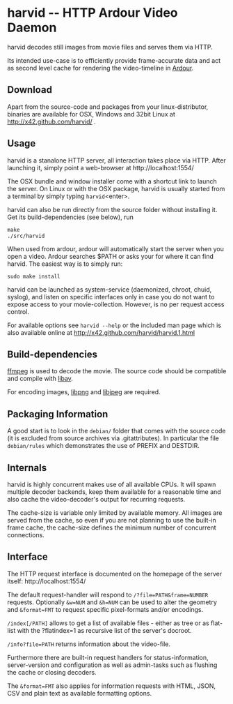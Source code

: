 harvid -- HTTP Ardour Video Daemon
==================================

harvid decodes still images from movie files and serves them via HTTP.

Its intended use-case is to efficiently provide frame-accurate data and
act as second level cache for rendering the video-timeline in
[Ardour](http://ardour.org).


Download
--------

Apart from the source-code and packages from your linux-distributor, binaries
are available for OSX, Windows and 32bit Linux at
http://x42.github.com/harvid/ .


Usage
-----

harvid is a stanalone HTTP server, all interaction takes place via HTTP.
After launching it, simply point a web-browser at http://localhost:1554/

The OSX bundle and window installer come with a shortcut link to launch
the server. On Linux or with the OSX package, harvid is usually started
from a terminal by simply typing `harvid`&lt;enter&gt;.

harvid can also be run directly from the source folder without installing
it. Get its build-dependencies (see below), run

	make
	./src/harvid

When used from ardour, ardour will automatically start the server when
you open a video. Ardour searches $PATH or asks your for where it can find
harvid. The easiest way is to simply run:

	sudo make install

harvid can be launched as system-service (daemonized, chroot, chuid, syslog),
and listen on specific interfaces only in case you do not want to expose
access to your movie-collection. However, is no per request access control.

For available options see `harvid --help` or the included man page which
is also available online at http://x42.github.com/harvid/harvid.1.html


Build-dependencies
------------------

[ffmpeg](http://ffmpeg.org/) is used to decode the movie. The source
code should be compatible and compile with [libav](https://libav.org/).

For encoding images,
[libpng](http://www.libpng.org/pub/png/libpng.html)
and [libjpeg](http://libjpeg.sourceforge.net/) are required.


Packaging Information
---------------------

A good start is to look in the `debian/` folder that comes with the source
code (it is excluded from source archives via .gitattributes). In particular
the file `debian/rules` which demonstrates the use of PREFIX and DESTDIR.


Internals
---------

harvid is highly concurrent makes use of all available CPUs. It will
spawn multiple decoder backends, keep them available for a reasonable
time and also cache the video-decoder's output for recurring requests.


The cache-size is variable only limited by available memory.
All images are served from the cache, so even if you are not planning
to use the built-in frame cache, the cache-size defines the minimum
number of concurrent connections.

Interface
---------

The HTTP request interface is documented on the homepage of the server
itself: http://localhost:1554/

The default request-handler will respond to `/?file=PATH&frame=NUMBER`
requests. Optionally `&w=NUM` and `&h=NUM` can be used to alter the geometry
and `&format=FMT` to request specific pixel-formats and/or encodings.

`/index[/PATH]` allows to get a list of available files - either as tree or
as flat-list with the ?flatindex=1 as recursive list of the server's docroot.

`/info?file=PATH` returns information about the video-file.

Furthermore there are built-in request handlers for status-information,
server-version and configuration as well as admin-tasks such as flushing
the cache or closing decoders.

The `&format=FMT` also applies for information requests with
HTML, JSON, CSV and plain text as available formatting options.
